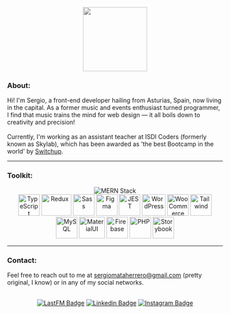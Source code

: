 <div align="center">
<img src="https://tradepending.com/wp-content/uploads/2020/06/5af449_6b6b924b802b43de9a966e02ea1a41e2mv2.gif" width="150" style="filter: grayscale(100%)">
</div>



### About:
Hi! I'm Sergio, a front-end developer hailing from Asturias, Spain, now living in the capital. As a former music and events enthusiast turned programmer, I find that music trains the mind for web design — it all boils down to creativity and precision!
<br>
<br>
Currently, I'm working as an assistant teacher at ISDI Coders (formerly known as Skylab), which has been awarded as 'the best Bootcamp in the world' by <a href="https://isdicoders.com/mejor-bootcamp-de-programacion-del-mundo-en-2020/">Switchup</a>.

---

### Toolkit:
<div align="center">
<img src="https://www.offsetup.com/assets/techlogos/mern.png" title="MERN Stack" alt="MERN Stack" max-width="450" max-height="200">
<br>
<img src="https://cdn.jsdelivr.net/gh/devicons/devicon/icons/typescript/typescript-original.svg" title="TypeScript" alt="TypeScript" width="50" height="50"/>
<img src="https://cdn.jsdelivr.net/gh/devicons/devicon/icons/redux/redux-original.svg" title="Redux" alt="Redux" width="70" height="50"/>
<img src="https://cdn.jsdelivr.net/gh/devicons/devicon/icons/sass/sass-original.svg" title="Sass" alt="Sass" width="50" height="50" />
<img src="https://cdn.jsdelivr.net/gh/devicons/devicon/icons/figma/figma-original.svg" title="Figma" alt="Figma" width="50" height="50"/>
<img src="https://cdn.jsdelivr.net/gh/devicons/devicon/icons/jest/jest-plain.svg" title="JEST" alt="JEST" width="50" height="50"/>
<img src="https://cdn.jsdelivr.net/gh/devicons/devicon/icons/wordpress/wordpress-plain.svg" title="WordPress" alt="WordPress" width="55" height="50"/>
<img src="https://cdn.jsdelivr.net/gh/devicons/devicon/icons/woocommerce/woocommerce-original-wordmark.svg" title="WooCommerce" alt="WooCommerce" width="50" height="50"/>
<img src="https://cdn.jsdelivr.net/gh/devicons/devicon/icons/tailwindcss/tailwindcss-plain.svg" title="Tailwind" alt="Tailwind" width="50" height="50"/>
<img src="https://cdn.jsdelivr.net/gh/devicons/devicon/icons/mysql/mysql-plain-wordmark.svg" title="MySQL" alt="MySQL" width="50" height="50"/>
<img src="https://cdn.jsdelivr.net/gh/devicons/devicon/icons/materialui/materialui-original.svg" title="MaterialUI" alt="MaterialUI" width="60" height="50"/>
<img src="https://cdn.jsdelivr.net/gh/devicons/devicon/icons/firebase/firebase-plain-wordmark.svg" title="Firebase" alt="Firebase" width="50" height="50" />
<img src="https://cdn.jsdelivr.net/gh/devicons/devicon/icons/php/php-plain.svg" title="PHP" alt="PHP" width="50" height="50"/>
<img src="https://cdn.jsdelivr.net/gh/devicons/devicon/icons/storybook/storybook-original.svg" title="Storybook" alt="Storybook" width="50" height="50"/>
</div>

---

### Contact:

Feel free to reach out to me at sergiomataherrero@gmail.com (pretty original, I know) or in any of my social networks.
<br><br>

<div align="center">

[![LastFM Badge](https://img.shields.io/badge/last.fm-D51007?style=for-the-badge&logo=last.fm&logoColor=white)](https://www.last.fm/user/SergioStroszek)
[![Linkedin Badge](https://img.shields.io/badge/LinkedIn-0077B5?style=for-the-badge&logo=linkedin&logoColor=white)](https://www.linkedin.com/in/sergiomataherrero)
[![Instagram Badge](https://img.shields.io/badge/Instagram-E4405F?style=for-the-badge&logo=instagram&logoColor=white)](https://www.instagram.com/inviolableviolets/)

</div>
